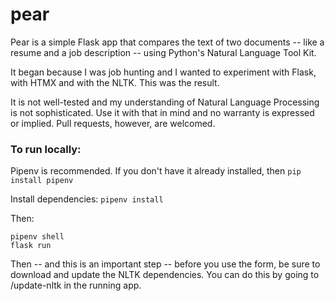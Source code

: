 # pear
Pear is a simple Flask app that compares the text of two documents -- like a resume and a job description -- using Python's Natural Language Tool Kit. 

It began because I was job hunting and I wanted to experiment with Flask, with HTMX and with the NLTK. This was the result. 

It is not well-tested and my understanding of Natural Language Processing is not sophisticated. Use it with that in mind and no warranty is expressed or implied. Pull requests, however, are welcomed.


### To run locally:
Pipenv is recommended. If you don't have it already installed, then
`pip install pipenv`

Install dependencies:
`pipenv install`

Then:
```
pipenv shell
flask run
```
Then -- and this is an important step -- before you use the form, be sure to download and update the NLTK dependencies. You can do this by going to /update-nltk in the running app.
